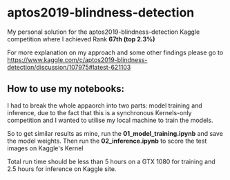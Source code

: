 # aptos2019-blindness-detection
My personal solution for the aptos2019-blindness-detection Kaggle competition where I achieved Rank **67th (top 2.3%)**

For more explanation on my approach and some other findings please go to https://www.kaggle.com/c/aptos2019-blindness-detection/discussion/107975#latest-621103 

## How to use my notebooks:
I had to break the whole appaorch into two parts: model training and inference, due to the fact that this is a synchronous Kernels-only competition and I wanted to utilise my local machine to train the models.

So to get similar results as mine, run the **01_model_training.ipynb** and save the model weights. Then run the **02_inference.ipynb** to score the test images on Kaggle's Kernel

Total run time should be less than 5 hours on a GTX 1080 for training and 2.5 hours for inference on Kaggle site.

